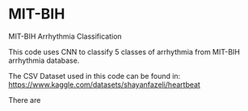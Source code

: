 # MIT-BIH
MIT-BIH Arrhythmia Classification

This code uses CNN to classify 5 classes of arrhythmia from MIT-BIH arrhythmia database.

The CSV Dataset used in this code can be found in: https://www.kaggle.com/datasets/shayanfazeli/heartbeat

There are 
